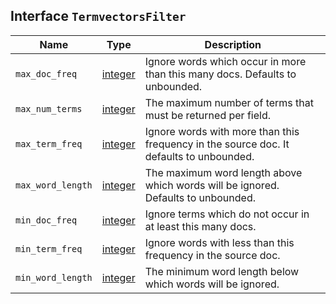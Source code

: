 ## Interface `TermvectorsFilter`

| Name | Type | Description |
| - | - | - |
| `max_doc_freq` | [integer](./integer.md) | Ignore words which occur in more than this many docs. Defaults to unbounded. |
| `max_num_terms` | [integer](./integer.md) | The maximum number of terms that must be returned per field. |
| `max_term_freq` | [integer](./integer.md) | Ignore words with more than this frequency in the source doc. It defaults to unbounded. |
| `max_word_length` | [integer](./integer.md) | The maximum word length above which words will be ignored. Defaults to unbounded. |
| `min_doc_freq` | [integer](./integer.md) | Ignore terms which do not occur in at least this many docs. |
| `min_term_freq` | [integer](./integer.md) | Ignore words with less than this frequency in the source doc. |
| `min_word_length` | [integer](./integer.md) | The minimum word length below which words will be ignored. |
